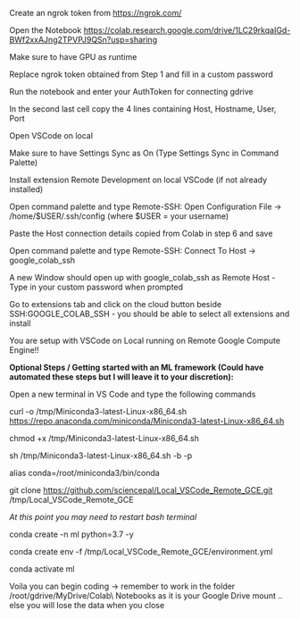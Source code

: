 Create an ngrok token from https://ngrok.com/

Open the Notebook https://colab.research.google.com/drive/1LC29rkqaIGd-BWf2xxAJng2TPVPJ9QSn?usp=sharing

Make sure to have GPU as runtime

Replace ngrok token obtained from Step 1 and fill in a custom password

Run the notebook and enter your AuthToken for connecting gdrive

In the second last cell copy the 4 lines containing Host, Hostname, User, Port

Open VSCode on local

Make sure to have Settings Sync as On (Type Settings Sync in Command Palette)

Install extension Remote Development on local VSCode (if not already installed)

Open command palette and type Remote-SSH: Open Configuration File -> /home/$USER/.ssh/config (where $USER = your username)

Paste the Host connection details copied from Colab in step 6 and save

Open command palette and type Remote-SSH: Connect To Host -> google_colab_ssh

A new Window should open up with google_colab_ssh as Remote Host - Type in your custom password when prompted

Go to extensions tab and click on the cloud button beside SSH:GOOGLE_COLAB_SSH - you should be able to select all extensions and install

You are setup with VSCode on Local running on Remote Google Compute Engine!!
</br>

**Optional Steps / Getting started with an ML framework (Could have automated these steps but I will leave it to your discretion):**
</br>

Open a new terminal in VS Code and type the following commands

curl -o /tmp/Miniconda3-latest-Linux-x86_64.sh https://repo.anaconda.com/miniconda/Miniconda3-latest-Linux-x86_64.sh

chmod +x /tmp/Miniconda3-latest-Linux-x86_64.sh

sh /tmp/Miniconda3-latest-Linux-x86_64.sh -b -p

alias conda=/root/miniconda3/bin/conda

git clone https://github.com/sciencepal/Local_VSCode_Remote_GCE.git /tmp/Local_VSCode_Remote_GCE

*At this point you may need to restart bash terminal*

conda create -n ml python=3.7 -y

conda create env -f /tmp/Local_VSCode_Remote_GCE/environment.yml

conda activate ml

Voila you can begin coding -> remember to work in the folder /root/gdrive/MyDrive/Colab\ Notebooks as it is your Google Drive mount .. else you will lose the data when you close
